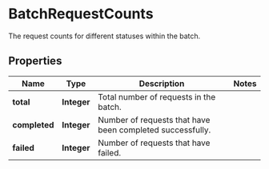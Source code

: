 

# BatchRequestCounts

The request counts for different statuses within the batch.

## Properties

| Name | Type | Description | Notes |
|------------ | ------------- | ------------- | -------------|
|**total** | **Integer** | Total number of requests in the batch. |  |
|**completed** | **Integer** | Number of requests that have been completed successfully. |  |
|**failed** | **Integer** | Number of requests that have failed. |  |




